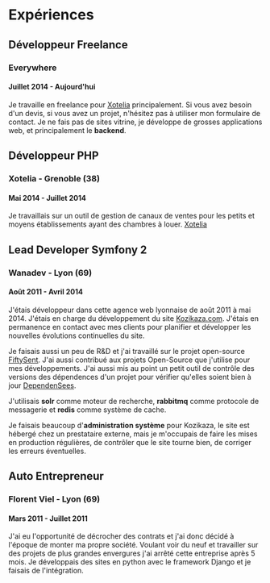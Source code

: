# Expériences

## Développeur Freelance

### Everywhere

#### Juillet 2014 - Aujourd'hui

Je travaille en freelance pour [Xotelia](http://www.xotelia.com/) principalement. Si vous avez besoin d'un devis, si vous avez un projet, n'hésitez pas à utiliser mon formulaire de contact. Je ne fais pas de sites vitrine, je développe de grosses applications web, et principalement le **backend**.

## Développeur PHP

### Xotelia - Grenoble (38)

#### Mai 2014 - Juillet 2014

Je travaillais sur un outil de gestion de canaux de ventes pour les petits et moyens établissements ayant des chambres à louer. [Xotelia](http://www.xotelia.com/)

## Lead Developer Symfony 2

### Wanadev - Lyon (69)

#### Août 2011 - Avril 2014

J'étais développeur dans cette agence web lyonnaise de août 2011 à mai 2014. J'étais en charge du développement du site [Kozikaza.com](http://www.kozikaza.com). J'étais en permanence en contact avec mes clients pour planifier et développer les nouvelles évolutions continuelles du site.

Je faisais aussi un peu de R&amp;D et j'ai travaillé sur le projet open-source [FiftySent](http://wanadev.github.com/fiftysent/). J'ai aussi contribué aux projets Open-Source que j'utilise pour mes développements. J'ai aussi mis au point un petit outil de contrôle des versions des dépendences d'un projet pour vérifier qu'elles soient bien à jour [DependenSees](https://github.com/luxifer/dependensees).

J'utilisais **solr** comme moteur de recherche, **rabbitmq** comme protocole de messagerie et **redis** comme système de cache.

Je faisais beaucoup d'**administration système** pour Kozikaza, le site est hébergé chez un prestataire externe, mais je m'occupais de faire les mises en production régulières, de contrôler que le site tourne bien, de corriger les erreurs éventuelles.

## Auto Entrepreneur

### Florent Viel - Lyon (69)

#### Mars 2011 - Juillet 2011

J'ai eu l'opportunité de décrocher des contrats et j'ai donc décidé à l'époque de monter ma propre société. Voulant voir du neuf et travailler sur des projets de plus grandes envergures j'ai arrêté cette entreprise après 5 mois. Je développais des sites en python avec le framework Django et je faisais de l'intégration.
